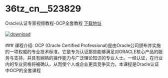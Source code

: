 # 36tz_cn__523829
Oracle认证专家视频教程-OCP全套教程
[下载地址](http://www.36tz.cn/article/523829 "下载地址")
<br/></br>[![download](http://36tz.cn/muke_img/2018_09_3-38-300x166.jpg "下载地址")](http://www.36tz.cn/article/523829 "下载地址")
<br/></br>### 课程介绍:
OCP (Oracle Certified Professional)是由Oracle公司颁布并实施的一项权威的专业技术标准，它是专为认证那些能够满足对ORACLE核心产品的服务与支持，并具有娴熟的操作能力与广泛理论知识的专业人士。一经认证，在行业内的专业资格将被确认，从而使个人或企业更具竞争实力。本课程是Oracle认证中OCP的全套课程


